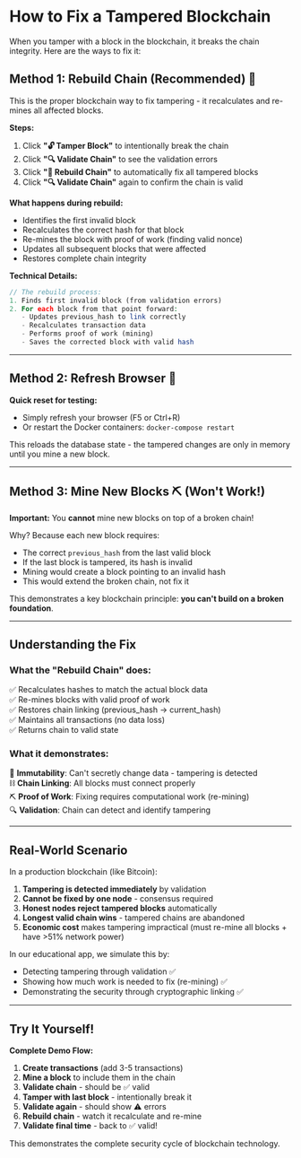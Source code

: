 # How to Fix a Tampered Blockchain

When you tamper with a block in the blockchain, it breaks the chain integrity. Here are the ways to fix it:

## Method 1: Rebuild Chain (Recommended) 🔧

This is the proper blockchain way to fix tampering - it recalculates and re-mines all affected blocks.

**Steps:**
1. Click **"🔓 Tamper Block"** to intentionally break the chain
2. Click **"🔍 Validate Chain"** to see the validation errors
3. Click **"🔧 Rebuild Chain"** to automatically fix all tampered blocks
4. Click **"🔍 Validate Chain"** again to confirm the chain is valid

**What happens during rebuild:**
- Identifies the first invalid block
- Recalculates the correct hash for that block
- Re-mines the block with proof of work (finding valid nonce)
- Updates all subsequent blocks that were affected
- Restores complete chain integrity

**Technical Details:**
```php
// The rebuild process:
1. Finds first invalid block (from validation errors)
2. For each block from that point forward:
   - Updates previous_hash to link correctly
   - Recalculates transaction data
   - Performs proof of work (mining)
   - Saves the corrected block with valid hash
```

---

## Method 2: Refresh Browser 🔄

**Quick reset for testing:**
- Simply refresh your browser (F5 or Ctrl+R)
- Or restart the Docker containers: `docker-compose restart`

This reloads the database state - the tampered changes are only in memory until you mine a new block.

---

## Method 3: Mine New Blocks ⛏️ (Won't Work!)

**Important:** You **cannot** mine new blocks on top of a broken chain!

Why? Because each new block requires:
- The correct `previous_hash` from the last valid block
- If the last block is tampered, its hash is invalid
- Mining would create a block pointing to an invalid hash
- This would extend the broken chain, not fix it

This demonstrates a key blockchain principle: **you can't build on a broken foundation**.

---

## Understanding the Fix

### What the "Rebuild Chain" does:
✅ Recalculates hashes to match the actual block data  
✅ Re-mines blocks with valid proof of work  
✅ Restores chain linking (previous_hash → current_hash)  
✅ Maintains all transactions (no data loss)  
✅ Returns chain to valid state  

### What it demonstrates:
🔐 **Immutability**: Can't secretly change data - tampering is detected  
⛓️ **Chain Linking**: All blocks must connect properly  
⛏️ **Proof of Work**: Fixing requires computational work (re-mining)  
🔍 **Validation**: Chain can detect and identify tampering  

---

## Real-World Scenario

In a production blockchain (like Bitcoin):

1. **Tampering is detected immediately** by validation
2. **Cannot be fixed by one node** - consensus required
3. **Honest nodes reject tampered blocks** automatically
4. **Longest valid chain wins** - tampered chains are abandoned
5. **Economic cost** makes tampering impractical (must re-mine all blocks + have >51% network power)

In our educational app, we simulate this by:
- Detecting tampering through validation ✅
- Showing how much work is needed to fix (re-mining) ✅
- Demonstrating the security through cryptographic linking ✅

---

## Try It Yourself!

**Complete Demo Flow:**

1. **Create transactions** (add 3-5 transactions)
2. **Mine a block** to include them in the chain
3. **Validate chain** - should be ✅ valid
4. **Tamper with last block** - intentionally break it
5. **Validate again** - should show ⚠️ errors
6. **Rebuild chain** - watch it recalculate and re-mine
7. **Validate final time** - back to ✅ valid!

This demonstrates the complete security cycle of blockchain technology.
